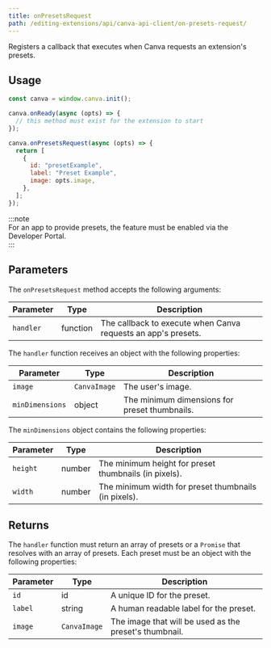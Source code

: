 ```yaml
---
title: onPresetsRequest
path: /editing-extensions/api/canva-api-client/on-presets-request/
---
```


Registers a callback that executes when Canva requests an extension's presets.

## Usage

```javascript
const canva = window.canva.init();

canva.onReady(async (opts) => {
  // this method must exist for the extension to start
});

canva.onPresetsRequest(async (opts) => {
  return [
    {
      id: "presetExample",
      label: "Preset Example",
      image: opts.image,
    },
  ];
});
```

:::note  
 For an app to provide presets, the feature must be enabled via the Developer Portal.  
:::

## Parameters

The `onPresetsRequest` method accepts the following arguments:

| Parameter | Type     | Description                                                   |
| --------- | -------- | ------------------------------------------------------------- |
| `handler` | function | The callback to execute when Canva requests an app's presets. |

The `handler` function receives an object with the following properties:

| Parameter       | Type         | Description                                   |
| --------------- | ------------ | --------------------------------------------- |
| `image`         | `CanvaImage` | The user's image.                             |
| `minDimensions` | object       | The minimum dimensions for preset thumbnails. |

The `minDimensions` object contains the following properties:

| Parameter | Type   | Description                                           |
| --------- | ------ | ----------------------------------------------------- |
| `height`  | number | The minimum height for preset thumbnails (in pixels). |
| `width`   | number | The minimum width for preset thumbnails (in pixels).  |

## Returns

The `handler` function must return an array of presets or a `Promise` that resolves with an array of presets. Each preset must be an object with the following properties:

| Parameter | Type         | Description                                            |
| --------- | ------------ | ------------------------------------------------------ |
| `id`      | id           | A unique ID for the preset.                            |
| `label`   | string       | A human readable label for the preset.                 |
| `image`   | `CanvaImage` | The image that will be used as the preset's thumbnail. |
